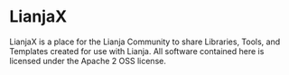 LianjaX
=======

LianjaX is a place for the Lianja Community to share Libraries, Tools, and Templates created for use with Lianja.  All software contained here is licensed under the Apache 2 OSS license.  